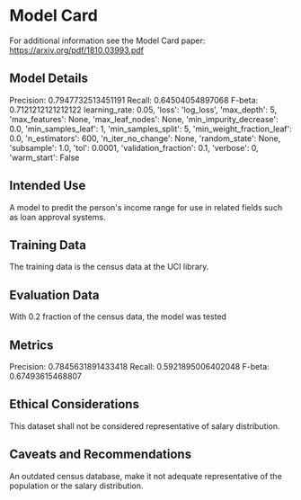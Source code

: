 # Model Card

For additional information see the Model Card paper: https://arxiv.org/pdf/1810.03993.pdf

## Model Details
Precision: 0.7947732513451191
Recall: 0.64504054897068
F-beta: 0.7121212121212122
learning_rate: 0.05, 
'loss': 'log_loss',
 'max_depth': 5,
  'max_features': None,
   'max_leaf_nodes': None,
    'min_impurity_decrease': 0.0,
     'min_samples_leaf': 1,
      'min_samples_split': 5, 'min_weight_fraction_leaf': 0.0, 'n_estimators': 600, 'n_iter_no_change': None, 'random_state': None, 'subsample': 1.0, 'tol': 0.0001, 'validation_fraction': 0.1, 'verbose': 0, 'warm_start': False
## Intended Use
A model to predit the person's income range for use in related fields such as loan approval systems.
## Training Data
The training data is the census data at the UCI library.
## Evaluation Data
With 0.2 fraction of the census data, the model was tested
## Metrics
Precision: 0.7845631891433418
Recall: 0.5921895006402048
F-beta: 0.67493615468807
## Ethical Considerations
This dataset shall not be considered representative of salary distribution.

## Caveats and Recommendations
An outdated census database, make it not adequate representative of the population or the salary distribution.